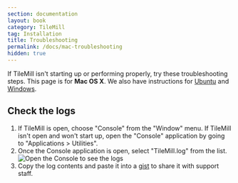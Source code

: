 ```yaml
---
section: documentation
layout: book
category: TileMill
tag: Installation
title: Troubleshooting
permalink: /docs/mac-troubleshooting
hidden: true
---
```

If TileMill isn't starting up or performing properly, try these troubleshooting steps. This page is for **Mac OS X**. We also have instructions for [Ubuntu](/tilemill/docs/linux-troubleshooting) and [Windows](/tilemill/docs/win-troubleshooting).

## Check the logs

1. If TileMill is open, choose "Console" from the "Window" menu. If TileMill isn't open and won't start up, open the "Console" application by going to "Applications > Utilities".
2. Once the Console application is open, select "TileMill.log" from the list.
    ![Open the Console to see the logs](/tilemill/assets/pages/mac-console.png)
3. Copy the log contents and paste it into a [gist](https://gist.github.com/) to share it with support staff.

